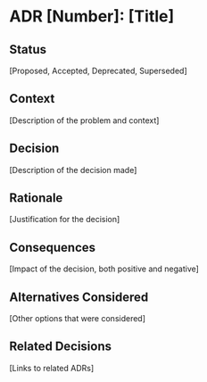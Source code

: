 # ADR [Number]: [Title]

## Status
[Proposed, Accepted, Deprecated, Superseded]

## Context
[Description of the problem and context]

## Decision
[Description of the decision made]

## Rationale
[Justification for the decision]

## Consequences
[Impact of the decision, both positive and negative]

## Alternatives Considered
[Other options that were considered]

## Related Decisions
[Links to related ADRs]
